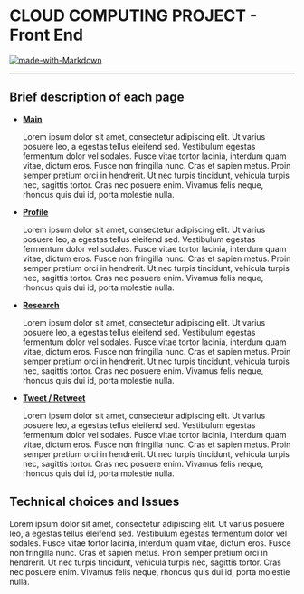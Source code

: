 # **CLOUD COMPUTING PROJECT - Front End**

[![made-with-Markdown](https://img.shields.io/badge/Made%20with-Markdown-1f425f.svg)](http://commonmark.org)

---

## **Brief description of each page**

* <u>**Main**</u>

  Lorem ipsum dolor sit amet, consectetur adipiscing elit. Ut varius posuere leo, a egestas tellus eleifend sed. Vestibulum egestas fermentum dolor vel sodales. Fusce vitae tortor lacinia, interdum quam vitae, dictum eros. Fusce non fringilla nunc. Cras et sapien metus. Proin semper pretium orci in hendrerit. Ut nec turpis tincidunt, vehicula turpis nec, sagittis tortor. Cras nec posuere enim. Vivamus felis neque, rhoncus quis dui id, porta molestie nulla.

* <u>**Profile**</u>

  Lorem ipsum dolor sit amet, consectetur adipiscing elit. Ut varius posuere leo, a egestas tellus eleifend sed. Vestibulum egestas fermentum dolor vel sodales. Fusce vitae tortor lacinia, interdum quam vitae, dictum eros. Fusce non fringilla nunc. Cras et sapien metus. Proin semper pretium orci in hendrerit. Ut nec turpis tincidunt, vehicula turpis nec, sagittis tortor. Cras nec posuere enim. Vivamus felis neque, rhoncus quis dui id, porta molestie nulla.

* <u>**Research**</u>

  Lorem ipsum dolor sit amet, consectetur adipiscing elit. Ut varius posuere leo, a egestas tellus eleifend sed. Vestibulum egestas fermentum dolor vel sodales. Fusce vitae tortor lacinia, interdum quam vitae, dictum eros. Fusce non fringilla nunc. Cras et sapien metus. Proin semper pretium orci in hendrerit. Ut nec turpis tincidunt, vehicula turpis nec, sagittis tortor. Cras nec posuere enim. Vivamus felis neque, rhoncus quis dui id, porta molestie nulla.

* <u>**Tweet / Retweet**</u>

  Lorem ipsum dolor sit amet, consectetur adipiscing elit. Ut varius posuere leo, a egestas tellus eleifend sed. Vestibulum egestas fermentum dolor vel sodales. Fusce vitae tortor lacinia, interdum quam vitae, dictum eros. Fusce non fringilla nunc. Cras et sapien metus. Proin semper pretium orci in hendrerit. Ut nec turpis tincidunt, vehicula turpis nec, sagittis tortor. Cras nec posuere enim. Vivamus felis neque, rhoncus quis dui id, porta molestie nulla.


## **Technical choices and Issues**

Lorem ipsum dolor sit amet, consectetur adipiscing elit. Ut varius posuere leo, a egestas tellus eleifend sed. Vestibulum egestas fermentum dolor vel sodales. Fusce vitae tortor lacinia, interdum quam vitae, dictum eros. Fusce non fringilla nunc. Cras et sapien metus. Proin semper pretium orci in hendrerit. Ut nec turpis tincidunt, vehicula turpis nec, sagittis tortor. Cras nec posuere enim. Vivamus felis neque, rhoncus quis dui id, porta molestie nulla.
